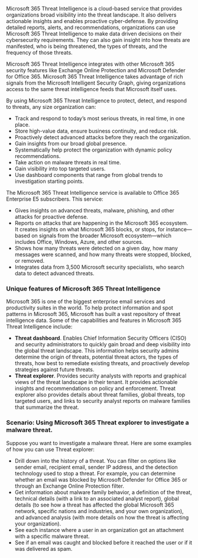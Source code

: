 Microsoft 365 Threat Intelligence is a cloud-based service that provides organizations broad visibility into the threat landscape. It also delivers actionable insights and enables proactive cyber-defense. By providing detailed reports, alerts, and recommendations, organizations can use Microsoft 365 Threat Intelligence to make data driven decisions on their cybersecurity requirements. They can also gain insight into how threats are manifested, who is being threatened, the types of threats, and the frequency of those threats.

Microsoft 365 Threat Intelligence integrates with other Microsoft 365 security features like Exchange Online Protection and Microsoft Defender for Office 365. Microsoft 365 Threat Intelligence takes advantage of rich signals from the Microsoft Intelligent Security Graph, giving organizations access to the same threat intelligence feeds that Microsoft itself uses.

By using Microsoft 365 Threat Intelligence to protect, detect, and respond to threats, any size organization can:

 *  Track and respond to today’s most serious threats, in real time, in one place.
 *  Store high-value data, ensure business continuity, and reduce risk.
 *  Proactively detect advanced attacks before they reach the organization.
 *  Gain insights from our broad global presence.
 *  Systematically help protect the organization with dynamic policy recommendations.
 *  Take action on malware threats in real time.
 *  Gain visibility into top targeted users.
 *  Use dashboard components that range from global trends to investigation starting points.

The Microsoft 365 Threat Intelligence service is available to Office 365 Enterprise E5 subscribers. This service:


 *  Gives insights on advanced threats, malware, phishing, and other attacks for proactive defense.
 *  Reports on attacks that are happening in the Microsoft 365 ecosystem. It creates insights on what Microsoft 365 blocks, or stops, for instance—based on signals from the broader Microsoft ecosystem—which includes Office, Windows, Azure, and other sources.
 *  Shows how many threats were detected on a given day, how many messages were scanned, and how many threats were stopped, blocked, or removed.
 *  Integrates data from 3,500 Microsoft security specialists, who search data to detect advanced threats.

### Unique features of Microsoft 365 Threat Intelligence 

Microsoft 365 is one of the biggest enterprise email services and productivity suites in the world. To help protect information and spot patterns in Microsoft 365, Microsoft has built a vast repository of threat intelligence data. Some of the capabilities and features in Microsoft 365 Threat Intelligence include:

 *  **Threat dashboard**. Enables Chief Information Security Officers (CISO) and security administrators to quickly gain broad and deep visibility into the global threat landscape. This information helps security admins determine the origin of threats, potential threat actors, the types of threats, how best to remediate existing threats, and proactively develop strategies against future threats.
 *  **Threat explorer**. Provides security analysts with reports and graphical views of the threat landscape in their tenant. It provides actionable insights and recommendations on policy and enforcement. Threat explorer also provides details about threat families, global threats, top targeted users, and links to security analyst reports on malware families that summarize the threat.

### Scenario: Using Microsoft 365 Threat explorer to investigate a malware threat. 

Suppose you want to investigate a malware threat. Here are some examples of how you can use Threat explorer:

 *  Drill down into the history of a threat. You can filter on options like sender email, recipient email, sender IP address, and the detection technology used to stop a threat. For example, you can determine whether an email was blocked by Microsoft Defender for Office 365 or through an Exchange Online Protection filter.
 *  Get information about malware family behavior, a definition of the threat, technical details (with a link to an associated analyst report), global details (to see how a threat has affected the global Microsoft 365 network, specific nations and industries, and your own organization), and advanced analysis (with more details on how the threat is affecting your organization).
 *  See each instance where a user in an organization got an attachment with a specific malware threat.
 *  See if an email was caught and blocked before it reached the user or if it was delivered as spam.
